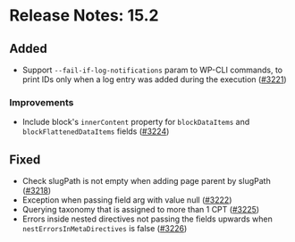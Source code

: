 # Release Notes: 15.2

## Added

- Support `--fail-if-log-notifications` param to WP-CLI commands, to print IDs only when a log entry was added during the execution ([#3221](https://github.com/GatoGraphQL/GatoGraphQL/pull/3221))

### Improvements

- Include block's `innerContent` property for `blockDataItems` and `blockFlattenedDataItems` fields ([#3224](https://github.com/GatoGraphQL/GatoGraphQL/pull/3224))

## Fixed

- Check slugPath is not empty when adding page parent by slugPath ([#3218](https://github.com/GatoGraphQL/GatoGraphQL/pull/3218))
- Exception when passing field arg with value null ([#3222](https://github.com/GatoGraphQL/GatoGraphQL/pull/3222))
- Querying taxonomy that is assigned to more than 1 CPT ([#3225](https://github.com/GatoGraphQL/GatoGraphQL/pull/3225))
- Errors inside nested directives not passing the fields upwards when `nestErrorsInMetaDirectives` is false ([#3226](https://github.com/GatoGraphQL/GatoGraphQL/pull/3226))
